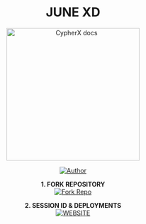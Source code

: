 <h1 align="center"> JUNE XD </h1>

<p align="center">
  <a href="https://github.com/supreme-lord-X/June-XD-">
    <img alt="CypherX docs" height="300" src="https://files.catbox.moe/4vvjtr.jpg">
  </a>
</p>
    
</a>
</p>
<p align="center">
<a href="https://github.com/supreme-lord-X"><img title="Author" src="https://img.shields.io/badge/June-darkgreen?style=for-the-badge&logo=whatsapp"></a>
<p/>

<p align="center">
    <strong>1. FORK REPOSITORY</strong>
  <br>
    <a href="https://github.com/supreme-lord-X/June-XD-/fork" target="_blank">
        <img alt="Fork Repo" src="https://img.shields.io/badge/Fork%20Repo-100000?style=for-the-badge&logo=scan&logoColor=white&labelColor=darkblue&color=darkblue"/>
    </a>
</p>

<p align="center">
    <strong>2. SESSION ID & DEPLOYMENTS</strong>
    <br>
    <a href="https://june-xdbot.vercel.app/" target="_blank">
        <img alt="WEBSITE" src="https://img.shields.io/badge/Let%27s_Go-100000?style=for-the-badge&logo=scan&logoColor=white&labelColor=darkred&color=lightblue"/>
    </a>
</p>
